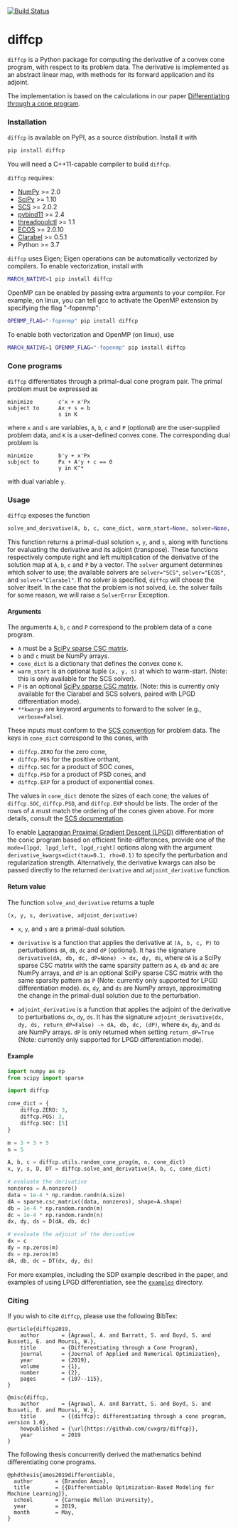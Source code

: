 [![Build Status](http://github.com/cvxgrp/diffcp/workflows/build/badge.svg?event=push)](https://github.com/cvxgrp/diffcp/actions/workflows/build.yml)

# diffcp

`diffcp` is a Python package for computing the derivative of a convex cone program, with respect to its problem data. The derivative is implemented as an abstract linear map, with methods for its forward application and its adjoint. 

The implementation is based on the calculations in our paper [Differentiating through a cone program](http://web.stanford.edu/~boyd/papers/diff_cone_prog.html).

### Installation
`diffcp` is available on PyPI, as a source distribution. Install it with

```bash
pip install diffcp
```

You will need a C++11-capable compiler to build `diffcp`.

`diffcp` requires:
* [NumPy](https://github.com/numpy/numpy) >= 2.0
* [SciPy](https://github.com/scipy/scipy) >= 1.10
* [SCS](https://github.com/bodono/scs-python) >= 2.0.2
* [pybind11](https://github.com/pybind/pybind11/tree/stable) >= 2.4
* [threadpoolctl](https://github.com/joblib/threadpoolctl) >= 1.1
* [ECOS](https://github.com/embotech/ecos-python) >= 2.0.10
* [Clarabel](https://github.com/oxfordcontrol/Clarabel.rs) >= 0.5.1
* Python >= 3.7

`diffcp` uses Eigen; Eigen operations can be automatically vectorized by compilers. To enable vectorization, install with

```bash
MARCH_NATIVE=1 pip install diffcp
```

OpenMP can be enabled by passing extra arguments to your compiler. For example, on linux, you can tell gcc to activate the OpenMP extension by specifying the flag "-fopenmp":

```bash
OPENMP_FLAG="-fopenmp" pip install diffcp
```

To enable both vectorization and OpenMP (on linux), use

```bash
MARCH_NATIVE=1 OPENMP_FLAG="-fopenmp" pip install diffcp
```

### Cone programs
`diffcp` differentiates through a primal-dual cone program pair. The primal problem must be expressed as 

```
minimize        c'x + x'Px
subject to      Ax + s = b
                s in K
```
where  `x` and `s` are variables, `A`, `b`, `c` and `P` (optional) are the user-supplied problem data, and `K` is a user-defined convex cone. The corresponding dual problem is

```
minimize        b'y + x'Px
subject to      Px + A'y + c == 0
                y in K^*
```

with dual variable `y`.

### Usage

`diffcp` exposes the function

```python
solve_and_derivative(A, b, c, cone_dict, warm_start=None, solver=None, P=None, **kwargs).
```

This function returns a primal-dual solution `x`, `y`, and `s`, along with
functions for evaluating the derivative and its adjoint (transpose).
These functions respectively compute right and left multiplication of the derivative
of the solution map at `A`, `b`, `c` and `P` by a vector.
The `solver` argument determines which solver to use; the available solvers
are `solver="SCS"`, `solver="ECOS"`, and `solver="Clarabel"`.
If no solver is specified, `diffcp` will choose the solver itself.
In the case that the problem is not solved, i.e. the solver fails for some reason, we will raise
a `SolverError` Exception.

#### Arguments
The arguments `A`, `b`, `c` and `P` correspond to the problem data of a cone program.
* `A` must be a [SciPy sparse CSC matrix](https://docs.scipy.org/doc/scipy/reference/generated/scipy.sparse.csc_matrix.html).
* `b` and `c` must be NumPy arrays.
* `cone_dict` is a dictionary that defines the convex cone `K`.
* `warm_start` is an optional tuple `(x, y, s)` at which to warm-start. (Note: this is only available for the SCS solver).
* `P` is an optional [SciPy sparse CSC matrix](https://docs.scipy.org/doc/scipy/reference/generated/scipy.sparse.csc_matrix.html). (Note: this is currently only available for the Clarabel and SCS solvers, paired with LPGD differentiation mode).
* `**kwargs` are keyword arguments to forward to the solver (e.g., `verbose=False`).

These inputs must conform to the [SCS convention](https://github.com/bodono/scs-python) for problem data. The keys in `cone_dict` correspond to the cones, with
* `diffcp.ZERO` for the zero cone,
* `diffcp.POS` for the positive orthant,
* `diffcp.SOC` for a product of SOC cones,
* `diffcp.PSD` for a product of PSD cones, and
* `diffcp.EXP` for a product of exponential cones.

The values in `cone_dict` denote the sizes of each cone; the values of `diffcp.SOC`, `diffcp.PSD`, and `diffcp.EXP` should be lists. The order of the rows of `A` must match the ordering of the cones given above. For more details, consult the [SCS documentation](https://github.com/cvxgrp/scs/blob/master/README.md).

To enable [Lagrangian Proximal Gradient Descent (LPGD)](https://arxiv.org/abs/2407.05920) differentiation of the conic program based on efficient finite-differences, provide one of the `mode=[lpgd, lpgd_left, lpgd_right]` options along with the argument `derivative_kwargs=dict(tau=0.1, rho=0.1)` to specify the perturbation and regularization strength. Alternatively, the derivative kwargs can also be passed directly to the returned `derivative` and `adjoint_derivative` function.

#### Return value
The function `solve_and_derivative` returns a tuple

```python
(x, y, s, derivative, adjoint_derivative)
```

* `x`, `y`, and `s` are a primal-dual solution.

* `derivative` is a function that applies the derivative at `(A, b, c, P)` to perturbations `dA`, `db`, `dc` and `dP` (optional). It has the signature 
```derivative(dA, db, dc, dP=None) -> dx, dy, ds```, where `dA` is a SciPy sparse CSC matrix with the same sparsity pattern as `A`, `db` and `dc` are NumPy arrays, and `dP` is an optional SciPy sparse CSC matrix with the same sparsity pattern as `P` (Note: currently only supported for LPGD differentiation mode). `dx`, `dy`, and `ds` are NumPy arrays, approximating the change in the primal-dual solution due to the perturbation.

* `adjoint_derivative` is a function that applies the adjoint of the derivative to perturbations `dx`, `dy`, `ds`. It has the signature 
```adjoint_derivative(dx, dy, ds, return_dP=False) -> dA, db, dc, (dP)```, where `dx`, `dy`, and `ds` are NumPy arrays. `dP` is only returned when setting `return_dP=True` (Note: currently only supported for LPGD differentiation mode).

#### Example
```python
import numpy as np
from scipy import sparse

import diffcp

cone_dict = {
    diffcp.ZERO: 3,
    diffcp.POS: 3,
    diffcp.SOC: [5]
}

m = 3 + 3 + 5
n = 5

A, b, c = diffcp.utils.random_cone_prog(m, n, cone_dict)
x, y, s, D, DT = diffcp.solve_and_derivative(A, b, c, cone_dict)

# evaluate the derivative
nonzeros = A.nonzero()
data = 1e-4 * np.random.randn(A.size)
dA = sparse.csc_matrix((data, nonzeros), shape=A.shape)
db = 1e-4 * np.random.randn(m)
dc = 1e-4 * np.random.randn(n)
dx, dy, ds = D(dA, db, dc)

# evaluate the adjoint of the derivative
dx = c
dy = np.zeros(m)
ds = np.zeros(m)
dA, db, dc = DT(dx, dy, ds)
```

For more examples, including the SDP example described in the paper, and examples of using LPGD differentiation, see the [`examples`](examples/) directory.

### Citing
If you wish to cite `diffcp`, please use the following BibTex:

```
@article{diffcp2019,
    author       = {Agrawal, A. and Barratt, S. and Boyd, S. and Busseti, E. and Moursi, W.},
    title        = {Differentiating through a Cone Program},
    journal      = {Journal of Applied and Numerical Optimization},
    year         = {2019},
    volume       = {1},
    number       = {2},
    pages        = {107--115},
}

@misc{diffcp,
    author       = {Agrawal, A. and Barratt, S. and Boyd, S. and Busseti, E. and Moursi, W.},
    title        = {{diffcp}: differentiating through a cone program, version 1.0},
    howpublished = {\url{https://github.com/cvxgrp/diffcp}},
    year         = 2019
}
```

The following thesis concurrently derived the mathematics behind differentiating cone programs.
```
@phdthesis{amos2019differentiable,
  author       = {Brandon Amos},
  title        = {{Differentiable Optimization-Based Modeling for Machine Learning}},
  school       = {Carnegie Mellon University},
  year         = 2019,
  month        = May,
}
```
